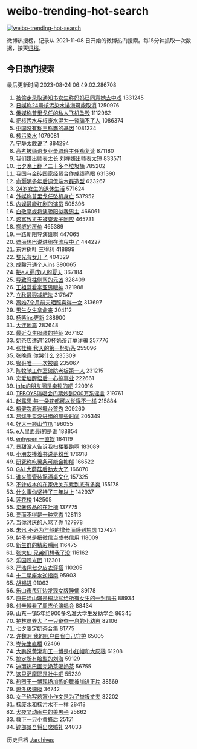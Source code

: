 # weibo-trending-hot-search

[![weibo-trending-hot-search](https://github.com/ameizi/weibo-trending-hot-search/actions/workflows/ci.yml/badge.svg)](https://github.com/ameizi/weibo-trending-hot-search/actions/workflows/ci.yml)

微博热搜榜，记录从 2021-11-08 日开始的微博热门搜索。每15分钟抓取一次数据，按天[归档](./archives)。

## 今日热门搜索

<!-- BEGIN --> 
最后更新时间 2023-08-24 06:49:02.286708 
1. [被偷走录取通知书女生称妈妈已同意她去中戏](https://s.weibo.com/weibo?q=%23%E8%A2%AB%E5%81%B7%E8%B5%B0%E5%BD%95%E5%8F%96%E9%80%9A%E7%9F%A5%E4%B9%A6%E5%A5%B3%E7%94%9F%E7%A7%B0%E5%A6%88%E5%A6%88%E5%B7%B2%E5%90%8C%E6%84%8F%E5%A5%B9%E5%8E%BB%E4%B8%AD%E6%88%8F%23&t=31&band_rank=1&Refer=top) 1331245
1. [日媒称24号核污染水排海可能取消](https://s.weibo.com/weibo?q=%23%E6%97%A5%E5%AA%92%E7%A7%B024%E5%8F%B7%E6%A0%B8%E6%B1%A1%E6%9F%93%E6%B0%B4%E6%8E%92%E6%B5%B7%E5%8F%AF%E8%83%BD%E5%8F%96%E6%B6%88%23&t=31&band_rank=4&Refer=top) 1250976
1. [俄媒称普里戈任的私人飞机坠毁](https://s.weibo.com/weibo?q=%23%E4%BF%84%E5%AA%92%E7%A7%B0%E6%99%AE%E9%87%8C%E6%88%88%E4%BB%BB%E7%9A%84%E7%A7%81%E4%BA%BA%E9%A3%9E%E6%9C%BA%E5%9D%A0%E6%AF%81%23&t=31&band_rank=12&Refer=top) 1112962
1. [把核污水与核废水混为一谈骗不了人](https://s.weibo.com/weibo?q=%23%E6%8A%8A%E6%A0%B8%E6%B1%A1%E6%B0%B4%E4%B8%8E%E6%A0%B8%E5%BA%9F%E6%B0%B4%E6%B7%B7%E4%B8%BA%E4%B8%80%E8%B0%88%E9%AA%97%E4%B8%8D%E4%BA%86%E4%BA%BA%23&t=31&band_rank=2&Refer=top) 1086374
1. [中国没有称王称霸的基因](https://s.weibo.com/weibo?q=%23%E4%B8%AD%E5%9B%BD%E6%B2%A1%E6%9C%89%E7%A7%B0%E7%8E%8B%E7%A7%B0%E9%9C%B8%E7%9A%84%E5%9F%BA%E5%9B%A0%23&t=31&band_rank=3&Refer=top) 1081224
1. [核污染水](https://s.weibo.com/weibo?q=%E6%A0%B8%E6%B1%A1%E6%9F%93%E6%B0%B4&t=31&band_rank=19&Refer=top) 1079081
1. [宁静太敢说了](https://s.weibo.com/weibo?q=%E5%AE%81%E9%9D%99%E5%A4%AA%E6%95%A2%E8%AF%B4%E4%BA%86&t=31&band_rank=5&Refer=top) 884294
1. [高考被缅语专业录取班主任劝复读](https://s.weibo.com/weibo?q=%23%E9%AB%98%E8%80%83%E8%A2%AB%E7%BC%85%E8%AF%AD%E4%B8%93%E4%B8%9A%E5%BD%95%E5%8F%96%E7%8F%AD%E4%B8%BB%E4%BB%BB%E5%8A%9D%E5%A4%8D%E8%AF%BB%23&t=31&band_rank=6&Refer=top) 871180
1. [我们嫌出师表太长 刘禅嫌出师表太短](https://s.weibo.com/weibo?q=%E6%88%91%E4%BB%AC%E5%AB%8C%E5%87%BA%E5%B8%88%E8%A1%A8%E5%A4%AA%E9%95%BF%20%E5%88%98%E7%A6%85%E5%AB%8C%E5%87%BA%E5%B8%88%E8%A1%A8%E5%A4%AA%E7%9F%AD&t=31&band_rank=13&Refer=top) 833571
1. [七夕晚上翻了二十多个垃圾桶](https://s.weibo.com/weibo?q=%E4%B8%83%E5%A4%95%E6%99%9A%E4%B8%8A%E7%BF%BB%E4%BA%86%E4%BA%8C%E5%8D%81%E5%A4%9A%E4%B8%AA%E5%9E%83%E5%9C%BE%E6%A1%B6&t=31&band_rank=7&Refer=top) 785202
1. [我国与金砖国家经贸合作成绩亮眼](https://s.weibo.com/weibo?q=%23%E6%88%91%E5%9B%BD%E4%B8%8E%E9%87%91%E7%A0%96%E5%9B%BD%E5%AE%B6%E7%BB%8F%E8%B4%B8%E5%90%88%E4%BD%9C%E6%88%90%E7%BB%A9%E4%BA%AE%E7%9C%BC%23&t=31&band_rank=3&Refer=top) 631390
1. [俞灏明多年后调侃端木磊造型](https://s.weibo.com/weibo?q=%23%E4%BF%9E%E7%81%8F%E6%98%8E%E5%A4%9A%E5%B9%B4%E5%90%8E%E8%B0%83%E4%BE%83%E7%AB%AF%E6%9C%A8%E7%A3%8A%E9%80%A0%E5%9E%8B%23&t=31&band_rank=8&Refer=top) 623267
1. [24岁女生的退休生活](https://s.weibo.com/weibo?q=%2324%E5%B2%81%E5%A5%B3%E7%94%9F%E7%9A%84%E9%80%80%E4%BC%91%E7%94%9F%E6%B4%BB%23&t=31&band_rank=9&Refer=top) 571624
1. [外媒称普里戈任坠机身亡](https://s.weibo.com/weibo?q=%23%E5%A4%96%E5%AA%92%E7%A7%B0%E6%99%AE%E9%87%8C%E6%88%88%E4%BB%BB%E5%9D%A0%E6%9C%BA%E8%BA%AB%E4%BA%A1%23&t=31&band_rank=14&Refer=top) 537952
1. [内娱最能扛剧的演员](https://s.weibo.com/weibo?q=%23%E5%86%85%E5%A8%B1%E6%9C%80%E8%83%BD%E6%89%9B%E5%89%A7%E7%9A%84%E6%BC%94%E5%91%98%23&t=31&band_rank=13&Refer=top) 505396
1. [白敬亭或将演骄阳似我男主](https://s.weibo.com/weibo?q=%23%E7%99%BD%E6%95%AC%E4%BA%AD%E6%88%96%E5%B0%86%E6%BC%94%E9%AA%84%E9%98%B3%E4%BC%BC%E6%88%91%E7%94%B7%E4%B8%BB%23&t=31&band_rank=10&Refer=top) 466061
1. [炫富致丈夫被查妻子回应](https://s.weibo.com/weibo?q=%23%E7%82%AB%E5%AF%8C%E8%87%B4%E4%B8%88%E5%A4%AB%E8%A2%AB%E6%9F%A5%E5%A6%BB%E5%AD%90%E5%9B%9E%E5%BA%94%23&t=31&band_rank=11&Refer=top) 465731
1. [挪威的房价](https://s.weibo.com/weibo?q=%E6%8C%AA%E5%A8%81%E7%9A%84%E6%88%BF%E4%BB%B7&t=31&band_rank=12&Refer=top) 465389
1. [一路朝阳导演谁啊](https://s.weibo.com/weibo?q=%E4%B8%80%E8%B7%AF%E6%9C%9D%E9%98%B3%E5%AF%BC%E6%BC%94%E8%B0%81%E5%95%8A&t=31&band_rank=25&Refer=top) 447065
1. [迪丽热巴说进组在流程中了](https://s.weibo.com/weibo?q=%23%E8%BF%AA%E4%B8%BD%E7%83%AD%E5%B7%B4%E8%AF%B4%E8%BF%9B%E7%BB%84%E5%9C%A8%E6%B5%81%E7%A8%8B%E4%B8%AD%E4%BA%86%23&t=31&band_rank=14&Refer=top) 444227
1. [东方树叶 三得利](https://s.weibo.com/weibo?q=%E4%B8%9C%E6%96%B9%E6%A0%91%E5%8F%B6%20%E4%B8%89%E5%BE%97%E5%88%A9&t=31&band_rank=15&Refer=top) 418899
1. [黎光有女儿了](https://s.weibo.com/weibo?q=%23%E9%BB%8E%E5%85%89%E6%9C%89%E5%A5%B3%E5%84%BF%E4%BA%86%23&t=31&band_rank=16&Refer=top) 404329
1. [成毅开通个人ins](https://s.weibo.com/weibo?q=%23%E6%88%90%E6%AF%85%E5%BC%80%E9%80%9A%E4%B8%AA%E4%BA%BAins%23&t=31&band_rank=17&Refer=top) 390065
1. [把e人逼成i人的夏天](https://s.weibo.com/weibo?q=%23%E6%8A%8Ae%E4%BA%BA%E9%80%BC%E6%88%90i%E4%BA%BA%E7%9A%84%E5%A4%8F%E5%A4%A9%23&t=31&band_rank=18&Refer=top) 367184
1. [导致脊柱侧弯的元凶](https://s.weibo.com/weibo?q=%E5%AF%BC%E8%87%B4%E8%84%8A%E6%9F%B1%E4%BE%A7%E5%BC%AF%E7%9A%84%E5%85%83%E5%87%B6&t=31&band_rank=20&Refer=top) 328409
1. [王祖蓝看李亚男眼神](https://s.weibo.com/weibo?q=%23%E7%8E%8B%E7%A5%96%E8%93%9D%E7%9C%8B%E6%9D%8E%E4%BA%9A%E7%94%B7%E7%9C%BC%E7%A5%9E%23&t=31&band_rank=21&Refer=top) 321988
1. [立秋最狠减肥法](https://s.weibo.com/weibo?q=%E7%AB%8B%E7%A7%8B%E6%9C%80%E7%8B%A0%E5%87%8F%E8%82%A5%E6%B3%95&t=31&band_rank=22&Refer=top) 317847
1. [离婚7个月前夫晒照喜得一女](https://s.weibo.com/weibo?q=%23%E7%A6%BB%E5%A9%9A7%E4%B8%AA%E6%9C%88%E5%89%8D%E5%A4%AB%E6%99%92%E7%85%A7%E5%96%9C%E5%BE%97%E4%B8%80%E5%A5%B3%23&t=31&band_rank=23&Refer=top) 313697
1. [男生女生拿命来](https://s.weibo.com/weibo?q=%E7%94%B7%E7%94%9F%E5%A5%B3%E7%94%9F%E6%8B%BF%E5%91%BD%E6%9D%A5&t=31&band_rank=24&Refer=top) 304112
1. [杨紫ins更新](https://s.weibo.com/weibo?q=%E6%9D%A8%E7%B4%ABins%E6%9B%B4%E6%96%B0&t=31&band_rank=26&Refer=top) 288900
1. [大连地震](https://s.weibo.com/weibo?q=%23%E5%A4%A7%E8%BF%9E%E5%9C%B0%E9%9C%87%23&t=31&band_rank=27&Refer=top) 282648
1. [最近女生服装的特征](https://s.weibo.com/weibo?q=%E6%9C%80%E8%BF%91%E5%A5%B3%E7%94%9F%E6%9C%8D%E8%A3%85%E7%9A%84%E7%89%B9%E5%BE%81&t=31&band_rank=28&Refer=top) 267162
1. [奶茶店遭遇120杯奶茶订单诈骗](https://s.weibo.com/weibo?q=%23%E5%A5%B6%E8%8C%B6%E5%BA%97%E9%81%AD%E9%81%87120%E6%9D%AF%E5%A5%B6%E8%8C%B6%E8%AE%A2%E5%8D%95%E8%AF%88%E9%AA%97%23&t=31&band_rank=29&Refer=top) 257776
1. [张桂梅 秋天的第一杯奶茶](https://s.weibo.com/weibo?q=%E5%BC%A0%E6%A1%82%E6%A2%85%20%E7%A7%8B%E5%A4%A9%E7%9A%84%E7%AC%AC%E4%B8%80%E6%9D%AF%E5%A5%B6%E8%8C%B6&t=31&band_rank=30&Refer=top) 255096
1. [张晚意 你哭什么](https://s.weibo.com/weibo?q=%E5%BC%A0%E6%99%9A%E6%84%8F%20%E4%BD%A0%E5%93%AD%E4%BB%80%E4%B9%88&t=31&band_rank=31&Refer=top) 235309
1. [猴哥唯一一次被骗](https://s.weibo.com/weibo?q=%E7%8C%B4%E5%93%A5%E5%94%AF%E4%B8%80%E4%B8%80%E6%AC%A1%E8%A2%AB%E9%AA%97&t=31&band_rank=32&Refer=top) 235067
1. [陈牧驰工作室破防老板第一人](https://s.weibo.com/weibo?q=%E9%99%88%E7%89%A7%E9%A9%B0%E5%B7%A5%E4%BD%9C%E5%AE%A4%E7%A0%B4%E9%98%B2%E8%80%81%E6%9D%BF%E7%AC%AC%E4%B8%80%E4%BA%BA&t=31&band_rank=33&Refer=top) 231215
1. [恋爱脑醒悟后一心搞事业](https://s.weibo.com/weibo?q=%E6%81%8B%E7%88%B1%E8%84%91%E9%86%92%E6%82%9F%E5%90%8E%E4%B8%80%E5%BF%83%E6%90%9E%E4%BA%8B%E4%B8%9A&t=31&band_rank=37&Refer=top) 222661
1. [infp的朋友圈是卖锁的吧](https://s.weibo.com/weibo?q=infp%E7%9A%84%E6%9C%8B%E5%8F%8B%E5%9C%88%E6%98%AF%E5%8D%96%E9%94%81%E7%9A%84%E5%90%A7&t=31&band_rank=35&Refer=top) 220916
1. [TFBOYS演唱会门票炒到200万系谣言](https://s.weibo.com/weibo?q=%23TFBOYS%E6%BC%94%E5%94%B1%E4%BC%9A%E9%97%A8%E7%A5%A8%E7%82%92%E5%88%B0200%E4%B8%87%E7%B3%BB%E8%B0%A3%E8%A8%80%23&t=31&band_rank=34&Refer=top) 219761
1. [赵露思 每一朵花都可以长得不一样](https://s.weibo.com/weibo?q=%E8%B5%B5%E9%9C%B2%E6%80%9D%20%E6%AF%8F%E4%B8%80%E6%9C%B5%E8%8A%B1%E9%83%BD%E5%8F%AF%E4%BB%A5%E9%95%BF%E5%BE%97%E4%B8%8D%E4%B8%80%E6%A0%B7&t=31&band_rank=36&Refer=top) 215884
1. [檀健次着迷舞台首秀](https://s.weibo.com/weibo?q=%23%E6%AA%80%E5%81%A5%E6%AC%A1%E7%9D%80%E8%BF%B7%E8%88%9E%E5%8F%B0%E9%A6%96%E7%A7%80%23&t=31&band_rank=38&Refer=top) 209260
1. [易烊千玺没进组的那些时间](https://s.weibo.com/weibo?q=%23%E6%98%93%E7%83%8A%E5%8D%83%E7%8E%BA%E6%B2%A1%E8%BF%9B%E7%BB%84%E7%9A%84%E9%82%A3%E4%BA%9B%E6%97%B6%E9%97%B4%23&t=31&band_rank=39&Refer=top) 205349
1. [好大一颗山竹爪](https://s.weibo.com/weibo?q=%E5%A5%BD%E5%A4%A7%E4%B8%80%E9%A2%97%E5%B1%B1%E7%AB%B9%E7%88%AA&t=31&band_rank=34&Refer=top) 196055
1. [e人里面最i的是谁](https://s.weibo.com/weibo?q=%23e%E4%BA%BA%E9%87%8C%E9%9D%A2%E6%9C%80i%E7%9A%84%E6%98%AF%E8%B0%81%23&t=31&band_rank=50&Refer=top) 188854
1. [enhypen 一直娱](https://s.weibo.com/weibo?q=enhypen%20%E4%B8%80%E7%9B%B4%E5%A8%B1&t=31&band_rank=40&Refer=top) 184119
1. [景甜没人告诉我扫楼要跑啊](https://s.weibo.com/weibo?q=%23%E6%99%AF%E7%94%9C%E6%B2%A1%E4%BA%BA%E5%91%8A%E8%AF%89%E6%88%91%E6%89%AB%E6%A5%BC%E8%A6%81%E8%B7%91%E5%95%8A%23&t=31&band_rank=18&Refer=top) 183089
1. [小朋友捧着书说是粉丝](https://s.weibo.com/weibo?q=%E5%B0%8F%E6%9C%8B%E5%8F%8B%E6%8D%A7%E7%9D%80%E4%B9%A6%E8%AF%B4%E6%98%AF%E7%B2%89%E4%B8%9D&t=31&band_rank=41&Refer=top) 176918
1. [研究称吃薯条可能会抑郁](https://s.weibo.com/weibo?q=%23%E7%A0%94%E7%A9%B6%E7%A7%B0%E5%90%83%E8%96%AF%E6%9D%A1%E5%8F%AF%E8%83%BD%E4%BC%9A%E6%8A%91%E9%83%81%23&t=31&band_rank=42&Refer=top) 166522
1. [GAI 大蘑菇后劲太大了](https://s.weibo.com/weibo?q=GAI%20%E5%A4%A7%E8%98%91%E8%8F%87%E5%90%8E%E5%8A%B2%E5%A4%AA%E5%A4%A7%E4%BA%86&t=31&band_rank=43&Refer=top) 166070
1. [谁来管管装逼酒桌文化](https://s.weibo.com/weibo?q=%23%E8%B0%81%E6%9D%A5%E7%AE%A1%E7%AE%A1%E8%A3%85%E9%80%BC%E9%85%92%E6%A1%8C%E6%96%87%E5%8C%96%23&t=31&band_rank=44&Refer=top) 157325
1. [不计成本的在家做关东煮到底有多爽](https://s.weibo.com/weibo?q=%E4%B8%8D%E8%AE%A1%E6%88%90%E6%9C%AC%E7%9A%84%E5%9C%A8%E5%AE%B6%E5%81%9A%E5%85%B3%E4%B8%9C%E7%85%AE%E5%88%B0%E5%BA%95%E6%9C%89%E5%A4%9A%E7%88%BD&t=31&band_rank=45&Refer=top) 155178
1. [什么事你坚持了三年以上](https://s.weibo.com/weibo?q=%23%E4%BB%80%E4%B9%88%E4%BA%8B%E4%BD%A0%E5%9D%9A%E6%8C%81%E4%BA%86%E4%B8%89%E5%B9%B4%E4%BB%A5%E4%B8%8A%23&t=31&band_rank=46&Refer=top) 142937
1. [莲花楼](https://s.weibo.com/weibo?q=%E8%8E%B2%E8%8A%B1%E6%A5%BC&t=31&band_rank=47&Refer=top) 142505
1. [卖奢侈品的在吐槽](https://s.weibo.com/weibo?q=%E5%8D%96%E5%A5%A2%E4%BE%88%E5%93%81%E7%9A%84%E5%9C%A8%E5%90%90%E6%A7%BD&t=31&band_rank=19&Refer=top) 137775
1. [爱而不得是一种常态](https://s.weibo.com/weibo?q=%E7%88%B1%E8%80%8C%E4%B8%8D%E5%BE%97%E6%98%AF%E4%B8%80%E7%A7%8D%E5%B8%B8%E6%80%81&t=31&band_rank=49&Refer=top) 128113
1. [当你讨厌的人骂了你](https://s.weibo.com/weibo?q=%23%E5%BD%93%E4%BD%A0%E8%AE%A8%E5%8E%8C%E7%9A%84%E4%BA%BA%E9%AA%82%E4%BA%86%E4%BD%A0%23&t=31&band_rank=50&Refer=top) 127978
1. [朱迅 不必为年龄的增长而感到焦虑](https://s.weibo.com/weibo?q=%E6%9C%B1%E8%BF%85%20%E4%B8%8D%E5%BF%85%E4%B8%BA%E5%B9%B4%E9%BE%84%E7%9A%84%E5%A2%9E%E9%95%BF%E8%80%8C%E6%84%9F%E5%88%B0%E7%84%A6%E8%99%91&t=31&band_rank=48&Refer=top) 127424
1. [姥爷总是把微信当成书信用](https://s.weibo.com/weibo?q=%E5%A7%A5%E7%88%B7%E6%80%BB%E6%98%AF%E6%8A%8A%E5%BE%AE%E4%BF%A1%E5%BD%93%E6%88%90%E4%B9%A6%E4%BF%A1%E7%94%A8&t=31&band_rank=49&Refer=top) 118009
1. [新生群的精彩瞬间](https://s.weibo.com/weibo?q=%E6%96%B0%E7%94%9F%E7%BE%A4%E7%9A%84%E7%B2%BE%E5%BD%A9%E7%9E%AC%E9%97%B4&t=31&band_rank=50&Refer=top) 116475
1. [张大仙 兄弟们想我了没](https://s.weibo.com/weibo?q=%E5%BC%A0%E5%A4%A7%E4%BB%99%20%E5%85%84%E5%BC%9F%E4%BB%AC%E6%83%B3%E6%88%91%E4%BA%86%E6%B2%A1&t=31&band_rank=37&Refer=top) 116162
1. [乐园观光团](https://s.weibo.com/weibo?q=%23%E4%B9%90%E5%9B%AD%E8%A7%82%E5%85%89%E5%9B%A2%23&t=31&band_rank=46&Refer=top) 112301
1. [严浩翔七夕皮衣穿搭](https://s.weibo.com/weibo?q=%23%E4%B8%A5%E6%B5%A9%E7%BF%94%E4%B8%83%E5%A4%95%E7%9A%AE%E8%A1%A3%E7%A9%BF%E6%90%AD%23&t=31&band_rank=48&Refer=top) 110205
1. [十二星座水逆指南](https://s.weibo.com/weibo?q=%E5%8D%81%E4%BA%8C%E6%98%9F%E5%BA%A7%E6%B0%B4%E9%80%86%E6%8C%87%E5%8D%97&t=31&band_rank=47&Refer=top) 95903
1. [胡锡进](https://s.weibo.com/weibo?q=%E8%83%A1%E9%94%A1%E8%BF%9B&t=31&band_rank=47&Refer=top) 91063
1. [乐山市民江边发现女版睡佛](https://s.weibo.com/weibo?q=%23%E4%B9%90%E5%B1%B1%E5%B8%82%E6%B0%91%E6%B1%9F%E8%BE%B9%E5%8F%91%E7%8E%B0%E5%A5%B3%E7%89%88%E7%9D%A1%E4%BD%9B%23&t=31&band_rank=41&Refer=top) 89178
1. [原来涂山璟是桐华写给所有女生的一封情书](https://s.weibo.com/weibo?q=%23%E5%8E%9F%E6%9D%A5%E6%B6%82%E5%B1%B1%E7%92%9F%E6%98%AF%E6%A1%90%E5%8D%8E%E5%86%99%E7%BB%99%E6%89%80%E6%9C%89%E5%A5%B3%E7%94%9F%E7%9A%84%E4%B8%80%E5%B0%81%E6%83%85%E4%B9%A6%23&t=31&band_rank=29&Refer=top) 88934
1. [付辛博看了周杰伦演唱会](https://s.weibo.com/weibo?q=%E4%BB%98%E8%BE%9B%E5%8D%9A%E7%9C%8B%E4%BA%86%E5%91%A8%E6%9D%B0%E4%BC%A6%E6%BC%94%E5%94%B1%E4%BC%9A&t=31&band_rank=46&Refer=top) 88434
1. [山东一镇5年给900多名准大学生发助学金](https://s.weibo.com/weibo?q=%23%E5%B1%B1%E4%B8%9C%E4%B8%80%E9%95%875%E5%B9%B4%E7%BB%99900%E5%A4%9A%E5%90%8D%E5%87%86%E5%A4%A7%E5%AD%A6%E7%94%9F%E5%8F%91%E5%8A%A9%E5%AD%A6%E9%87%91%23&t=31&band_rank=48&Refer=top) 86345
1. [护林员养大了一只奄奄一息的小幼崽](https://s.weibo.com/weibo?q=%E6%8A%A4%E6%9E%97%E5%91%98%E5%85%BB%E5%A4%A7%E4%BA%86%E4%B8%80%E5%8F%AA%E5%A5%84%E5%A5%84%E4%B8%80%E6%81%AF%E7%9A%84%E5%B0%8F%E5%B9%BC%E5%B4%BD&t=31&band_rank=48&Refer=top) 82106
1. [七夕限定奶茶合集](https://s.weibo.com/weibo?q=%E4%B8%83%E5%A4%95%E9%99%90%E5%AE%9A%E5%A5%B6%E8%8C%B6%E5%90%88%E9%9B%86&t=31&band_rank=49&Refer=top) 81775
1. [许魏洲 我的账户由我自己守护](https://s.weibo.com/weibo?q=%E8%AE%B8%E9%AD%8F%E6%B4%B2%20%E6%88%91%E7%9A%84%E8%B4%A6%E6%88%B7%E7%94%B1%E6%88%91%E8%87%AA%E5%B7%B1%E5%AE%88%E6%8A%A4&t=31&band_rank=36&Refer=top) 65005
1. [岑先生直播](https://s.weibo.com/weibo?q=%E5%B2%91%E5%85%88%E7%94%9F%E7%9B%B4%E6%92%AD&t=31&band_rank=50&Refer=top) 62466
1. [大鹏说黄渤和王一博是小红帽和大灰狼](https://s.weibo.com/weibo?q=%E5%A4%A7%E9%B9%8F%E8%AF%B4%E9%BB%84%E6%B8%A4%E5%92%8C%E7%8E%8B%E4%B8%80%E5%8D%9A%E6%98%AF%E5%B0%8F%E7%BA%A2%E5%B8%BD%E5%92%8C%E5%A4%A7%E7%81%B0%E7%8B%BC&t=31&band_rank=39&Refer=top) 61208
1. [搞定所有脸型的刘海](https://s.weibo.com/weibo?q=%E6%90%9E%E5%AE%9A%E6%89%80%E6%9C%89%E8%84%B8%E5%9E%8B%E7%9A%84%E5%88%98%E6%B5%B7&t=31&band_rank=44&Refer=top) 59129
1. [迪丽热巴画完奶茶喝奶茶](https://s.weibo.com/weibo?q=%23%E8%BF%AA%E4%B8%BD%E7%83%AD%E5%B7%B4%E7%94%BB%E5%AE%8C%E5%A5%B6%E8%8C%B6%E5%96%9D%E5%A5%B6%E8%8C%B6%23&t=31&band_rank=50&Refer=top) 56755
1. [这只萨摩耶是社牛吧](https://s.weibo.com/weibo?q=%E8%BF%99%E5%8F%AA%E8%90%A8%E6%91%A9%E8%80%B6%E6%98%AF%E7%A4%BE%E7%89%9B%E5%90%A7&t=31&band_rank=45&Refer=top) 55239
1. [热烈王一博现场加练的舞被加进正片](https://s.weibo.com/weibo?q=%23%E7%83%AD%E7%83%88%E7%8E%8B%E4%B8%80%E5%8D%9A%E7%8E%B0%E5%9C%BA%E5%8A%A0%E7%BB%83%E7%9A%84%E8%88%9E%E8%A2%AB%E5%8A%A0%E8%BF%9B%E6%AD%A3%E7%89%87%23&t=31&band_rank=50&Refer=top) 38569
1. [燃冬极速版](https://s.weibo.com/weibo?q=%23%E7%87%83%E5%86%AC%E6%9E%81%E9%80%9F%E7%89%88%23&t=31&band_rank=40&Refer=top) 36742
1. [女子称写炫富小作文是为了举报丈夫](https://s.weibo.com/weibo?q=%23%E5%A5%B3%E5%AD%90%E7%A7%B0%E5%86%99%E7%82%AB%E5%AF%8C%E5%B0%8F%E4%BD%9C%E6%96%87%E6%98%AF%E4%B8%BA%E4%BA%86%E4%B8%BE%E6%8A%A5%E4%B8%88%E5%A4%AB%23&t=31&band_rank=50&Refer=top) 32202
1. [核废水和核污水不一样](https://s.weibo.com/weibo?q=%23%E6%A0%B8%E5%BA%9F%E6%B0%B4%E5%92%8C%E6%A0%B8%E6%B1%A1%E6%B0%B4%E4%B8%8D%E4%B8%80%E6%A0%B7%23&t=31&band_rank=40&Refer=top) 28418
1. [犬夜叉动画中的美男子](https://s.weibo.com/weibo?q=%23%E7%8A%AC%E5%A4%9C%E5%8F%89%E5%8A%A8%E7%94%BB%E4%B8%AD%E7%9A%84%E7%BE%8E%E7%94%B7%E5%AD%90%23&t=31&band_rank=45&Refer=top) 25862
1. [救下一只小黄蜂后](https://s.weibo.com/weibo?q=%E6%95%91%E4%B8%8B%E4%B8%80%E5%8F%AA%E5%B0%8F%E9%BB%84%E8%9C%82%E5%90%8E&t=31&band_rank=46&Refer=top) 25151
1. [迹部景吾将出席婚礼](https://s.weibo.com/weibo?q=%E8%BF%B9%E9%83%A8%E6%99%AF%E5%90%BE%E5%B0%86%E5%87%BA%E5%B8%AD%E5%A9%9A%E7%A4%BC&t=31&band_rank=48&Refer=top) 24033
<!-- END -->

历史归档 [./archives](./archives)

